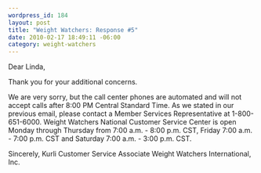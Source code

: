 ```yaml
--- 
wordpress_id: 184
layout: post
title: "Weight Watchers: Response #5"
date: 2010-02-17 18:49:11 -06:00
category: weight-watchers
---
```

Dear Linda,

Thank you for your additional concerns.

We are very sorry, but the call center phones are automated and will not accept calls after 8:00 PM Central Standard Time. As we stated in our previous email, please contact a Member Services Representative at 1-800-651-6000.  Weight Watchers National Customer Service Center is open Monday through Thursday from 7:00 a.m. - 8:00 p.m. CST, Friday 7:00 a.m. - 7:00 p.m. CST and Saturday 7:00 a.m. - 3:00 p.m. CST. 

Sincerely,
Kurli 
Customer Service Associate
Weight Watchers International,  Inc.

